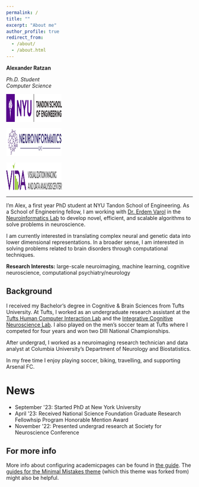 ```yaml
---
permalink: /
title: ""
excerpt: "About me"
author_profile: true
redirect_from: 
  - /about/
  - /about.html
---
```


**Alexander Ratzan**

*Ph.D. Student*  
*Computer Science*  

<a href="https://engineering.nyu.edu/academics/departments/computer-science-and-engineering"><img src="images/tandon-logo.png" alt="NYU Tandon" width="150" height="75"></a>

<a href="https://www.neuroinformaticslab.com/"><img src="images/neuroinformatics-logo.jpg" alt="Neuroinformatics Lab" width="150" height="75"></a>

<a href="https://vida.engineering.nyu.edu/"><img src="images/vida-logo.png" alt="VIDA" width="150" height="75"></a>

---

I’m Alex, a first year PhD student at NYU Tandon School of Engineering. As a School of Engineering fellow, I am working with [Dr. Erdem Varol](https://scholar.google.com/citations?user=7GlElV0AAAAJ&hl=en) in the [Neuroinformatics Lab](https://www.neuroinformaticslab.com/) to develop novel, efficient, and scalable algorithms to solve problems in neuroscience. 

I am currently interested in translating complex neural and genetic data into lower dimensional representations. In a broader sense, I am interested in solving problems related to brain disorders through computational techniques. 

**Research Interests:** large-scale neuroimaging, machine learning, cognitive neuroscience, computational psychiatry/neurology


Background
------
I received my Bachelor’s degree in Cognitive & Brain Sciences from Tufts University. At Tufts, I worked as an undergraduate research assistant at the [Tufts Human Computer Interaction Lab](https://tufts-hci-lab.github.io/) and the [Integrative Cognitive Neuroscience Lab](https://tuftsiconlab.weebly.com/). I also played on the men’s soccer team at Tufts where I competed for four years and won two DIII National Championships. 

After undergrad, I worked as a neuroimaging research technician and data analyst at Columbia University’s Department of Neurology and Biostatistics.

In my free time I enjoy playing soccer, biking, travelling, and supporting Arsenal FC.


News
======
* September '23: Started PhD at New York University
* April '23: Received National Science Foundation Graduate Research Fellowhsip Program Honorable Mention Award
* November '22: Presented undergrad research at Society for Neuroscience Conference


For more info
------
More info about configuring academicpages can be found in [the guide](https://academicpages.github.io/markdown/). The [guides for the Minimal Mistakes theme](https://mmistakes.github.io/minimal-mistakes/docs/configuration/) (which this theme was forked from) might also be helpful.
